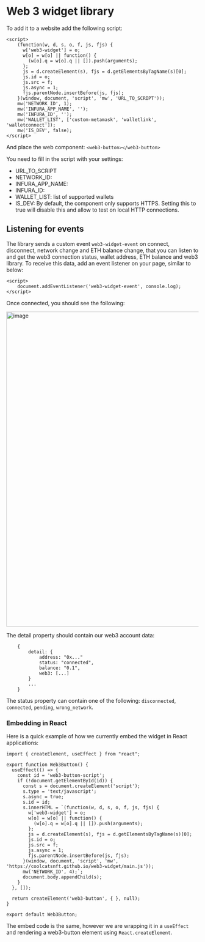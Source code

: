 # Web 3 widget library
To add it to a website add the following script:
```
<script>
    (function(w, d, s, o, f, js, fjs) {
      w['web3-widget'] = o;
      w[o] = w[o] || function() {
        (w[o].q = w[o].q || []).push(arguments);
      };
      js = d.createElement(s), fjs = d.getElementsByTagName(s)[0];
      js.id = o;
      js.src = f;
      js.async = 1;
      fjs.parentNode.insertBefore(js, fjs);
    }(window, document, 'script', 'mw', 'URL_TO_SCRIPT'));
    mw('NETWORK_ID', 1);
    mw('INFURA_APP_NAME', '');
    mw('INFURA_ID', '');
    mw('WALLET_LIST', ['custom-metamask', 'walletlink', 'walletconnect']);
    mw('IS_DEV', false);
</script>
```
And place the web component: `<web3-button></web3-button>`

You need to fill in the script with your settings:
- URL_TO_SCRIPT
- NETWORK_ID: 
- INFURA_APP_NAME:
- INFURA_ID:
- WALLET_LIST: list of supported wallets
- IS_DEV: By default, the component only supports HTTPS.  Setting this to true will disable this and allow to test on local HTTP connections.

## Listening for events

The library sends a custom event `web3-widget-event` on connect, disconnect, network change and ETH balance change, that you can listen to and get the web3 connection status, wallet address, ETH balance and web3 library.  To receive this data, add an event listener on your page, similar to below:

```
<script>
    document.addEventListener('web3-widget-event', console.log);
</script>
```

Once connected, you should see the following:

<img width="824" alt="image" src="https://user-images.githubusercontent.com/92721591/173254239-91db123d-6ec5-49e1-99d0-79d8bda1a320.png">

The detail property should contain our web3 account data:

```
    {
        detail: {
            address: "0x..."
            status: "connected",
            balance: "0.1",
            web3: [...]
        }
        ...
    }
```

The status property can contain one of the following: `disconnected`, `connected`, `pending`, `wrong_network`.
  
### Embedding in React
Here is a quick example of how we currently embed the widget in React applications:

```
import { createElement, useEffect } from "react";

export function Web3Button() {
  useEffect(() => {
    const id = 'web3-button-script';
    if (!document.getElementById(id)) {
      const s = document.createElement('script');
      s.type = 'text/javascript';
      s.async = true;
      s.id = id;
      s.innerHTML = `(function(w, d, s, o, f, js, fjs) {
        w['web3-widget'] = o;
        w[o] = w[o] || function() {
          (w[o].q = w[o].q || []).push(arguments);
        };
        js = d.createElement(s), fjs = d.getElementsByTagName(s)[0];
        js.id = o;
        js.src = f;
        js.async = 1;
        fjs.parentNode.insertBefore(js, fjs);
      }(window, document, 'script', 'mw', 'https://coolcatsnft.github.io/web3-widget/main.js'));
      mw('NETWORK_ID', 4);`;
      document.body.appendChild(s);
    }
  }, []);
  
  return createElement('web3-button', { }, null);
}

export default Web3Button;
```

The embed code is the same, however we are wrapping it in a `useEffect` and rendering a web3-button element using `React.createElement`.
